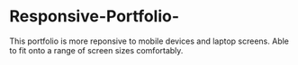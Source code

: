 # Responsive-Portfolio-
This portfolio is more reponsive to mobile devices and laptop screens. Able to fit onto a range of screen sizes comfortably.
